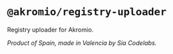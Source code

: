# `@akromio/registry-uploader`

Registry uploader for Akromio.

*Product of Spain, made in Valencia by Sia Codelabs.*